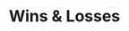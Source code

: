 ---
title: Wins & Losses
excerpt: Get the wins and losses of a specific Discord user.
api:
  file: scyted-tv-api.json
  operationId: get_new-endpoint-1
deprecated: true
hidden: false
link:
  new_tab: false
metadata:
  robots: index
---